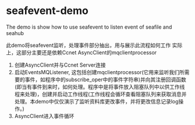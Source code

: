 seafevent-demo
==============

The demo is show how to use seafevent to listen event of seafile and seahub

此demo将seafevent监听，处理事件部分抽出，用与展示此流程如何工作
实际上，这部分主要还是依赖Ccnet AsyncClient的mqclientprocessor

1. 创建AsyncClient并与Ccnet Server连接
2. 启动EventsMQListener, 这包括创建mqclientprocessor(它用来监听我们所需要的事件，如程序中的subscribe_oper中的事件字符串)并向其注册回调函数(即当有事件到来时，如何处理。程序中是将事件放入阻塞队列中以供工作线程来处理)，创建并启动工作线程(工作线程会循环查看阻塞队列来获取消息并处理。本demo中仅仅演示了监听资料库更改事件，并将更改信息记录log操作。)
3. AsyncClient进入事件循环
